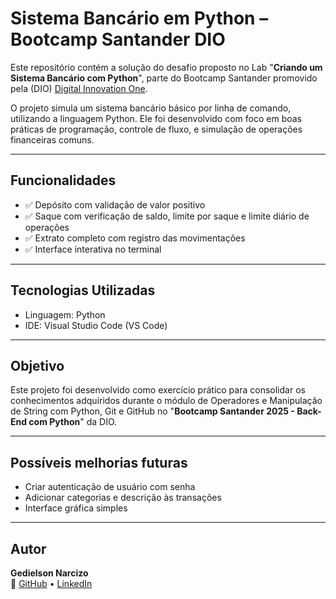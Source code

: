 # Sistema Bancário em Python – Bootcamp Santander DIO

Este repositório contém a solução do desafio proposto no Lab "**Criando um Sistema Bancário com Python**", parte do Bootcamp Santander promovido pela (DIO) [Digital Innovation One](https://www.dio.me/).

O projeto simula um sistema bancário básico por linha de comando, utilizando a linguagem Python. Ele foi desenvolvido com foco em boas práticas de programação, controle de fluxo, e simulação de operações financeiras comuns.

---

## Funcionalidades

- ✅ Depósito com validação de valor positivo
- ✅ Saque com verificação de saldo, limite por saque e limite diário de operações
- ✅ Extrato completo com registro das movimentações
- ✅ Interface interativa no terminal

---

## Tecnologias Utilizadas

- Linguagem: Python
- IDE: Visual Studio Code (VS Code)

---

## Objetivo

Este projeto foi desenvolvido como exercício prático para consolidar os conhecimentos adquiridos durante o módulo de Operadores e Manipulação de String com Python, Git e GitHub no "**Bootcamp Santander 2025 - Back-End com Python**" da DIO.

---

## Possíveis melhorias futuras

- Criar autenticação de usuário com senha
- Adicionar categorias e descrição às transações
- Interface gráfica simples

---

## Autor

**Gedielson Narcizo**  
🔗 [GitHub](https://github.com/Gedielson-Narcizo) • [LinkedIn](https://www.linkedin.com/in/gedielson-narcizo-9a7a99139/)
